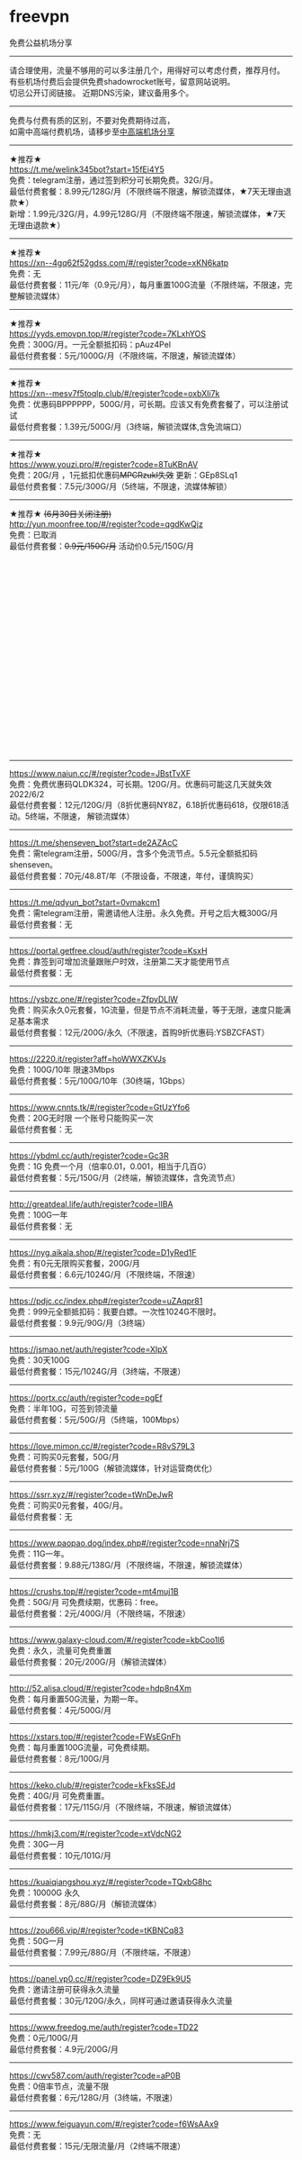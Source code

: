 # freevpn
免费公益机场分享  
****
请合理使用，流量不够用的可以多注册几个，用得好可以考虑付费，推荐月付。  
有些机场付费后会提供免费shadowrocket账号，留意网站说明。  
切忌公开订阅链接。  近期DNS污染，建议备用多个。  
****
免费与付费有质的区别，不要对免费期待过高，  
如需中高端付费机场，请移步至[中高端机场分享](https://github.com/deezertidal/fee-based/blob/main/README.md)
****
★推荐★  
https://t.me/welink345bot?start=15fEi4Y5  
免费：telegram注册，通过签到积分可长期免费。32G/月。  
最低付费套餐：8.99元/128G/月（不限终端不限速，解锁流媒体，★7天无理由退款★）  
新增：1.99元/32G/月，4.99元128G/月（不限终端不限速，解锁流媒体，★7天无理由退款★）  
****
★推荐★  
https://xn--4gq62f52gdss.com/#/register?code=xKN6katp  
免费：无  
最低付费套餐：11元/年（0.9元/月），每月重置100G流量（不限终端，不限速，完整解锁流媒体）   
****
★推荐★  
https://yyds.emovpn.top/#/register?code=7KLxhYOS  
免费：300G/月。一元全额抵扣码：pAuz4Pel  
最低付费套餐：5元/1000G/月（不限终端，不限速，解锁流媒体）
****
★推荐★  
https://xn--mesv7f5toqlp.club/#/register?code=oxbXIi7k  
免费：优惠码BPPPPPP，500G/月，可长期。应该又有免费套餐了，可以注册试试  
最低付费套餐：1.39元/500G/月（3终端，解锁流媒体,含免流端口）
****
★推荐★  
https://www.youzi.pro/#/register?code=8TuKBnAV  
免费：20G/月 ，1元抵扣优惠码~~MPCRzukl失效~~  更新：GEp8SLq1  
最低付费套餐：7.5元/300G/月（5终端，不限速，流媒体解锁）  
****
★推荐★ ~~(6月30日关闭注册)~~  
http://yun.moonfree.top/#/register?code=qgdKwQjz  
免费：已取消  
最低付费套餐：~~0.9元/150G/月~~ 活动价0.5元/150G/月  
<br/>  
<br/>  
<br/>  
<br/>  
<br/>  
<br/>  
<br/>  
<br/>  
<br/>  
<br/>  
<br/>  
****
https://www.naiun.cc/#/register?code=JBstTvXF  
免费：免费优惠码QLDK324，可长期。120G/月。优惠码可能这几天就失效2022/6/2  
最低付费套餐：12元/120G/月（8折优惠码NY8Z，6.18折优惠码618，仅限618活动。5终端，不限速， 解锁流媒体）  
****
https://t.me/shenseven_bot?start=de2AZAcC  
免费：需telegram注册，500G/月，含多个免流节点。5.5元全额抵扣码shenseven。    
最低付费套餐：70元/48.8T/年（不限设备，不限速，年付，谨慎购买）  
****
https://t.me/qdyun_bot?start=0vmakcm1  
免费：需telegram注册，需邀请他人注册。永久免费。开号之后大概300G/月  
最低付费套餐：无  
****
https://portal.getfree.cloud/auth/register?code=KsxH  
免费：靠签到可增加流量跟账户时效，注册第二天才能使用节点    
最低付费套餐：无
****
https://ysbzc.one/#/register?code=ZfpvDLlW    
免费：购买永久0元套餐，1G流量，但是节点不消耗流量，等于无限，速度只能满足基本需求    
最低付费套餐：12元/200G/永久（不限速，首购9折优惠码:YSBZCFAST）
****
https://2220.it/register?aff=hoWWXZKVJs  
免费：100G/10年 限速3Mbps  
最低付费套餐：5元/100G/10年（30终端，1Gbps）
****
https://www.cnnts.tk/#/register?code=GtUzYfo6  
免费：20G无时限 一个账号只能购买一次  
最低付费套餐：无
****
https://ybdml.cc/auth/register?code=Gc3R  
免费：1G 免费一个月（倍率0.01，0.001，相当于几百G）  
最低付费套餐：5元/150G/月（2终端，解锁流媒体，含免流节点）
****
http://greatdeal.life/auth/register?code=lIBA  
免费：100G一年  
最低付费套餐：无
****
https://nyg.aikala.shop/#/register?code=D1yRed1F  
免费：有0元无限购买套餐，200G/月  
最低付费套餐：6.6元/1024G/月（不限终端，不限速）
****
https://pdjc.cc/index.php#/register?code=uZAqpr81  
免费：999元全额抵扣码：我要白嫖。一次性1024G不限时。  
最低付费套餐：9.9元/90G/月（3终端）
****
https://jsmao.net/auth/register?code=XIpX  
免费：30天100G  
最低付费套餐：15元/1024G/月（3终端，不限速）  
****  
https://portx.cc/auth/register?code=pgEf  
免费：半年10G，可签到领流量  
最低付费套餐：5元/50G/月（5终端，100Mbps）
****
https://love.mimon.cc/#/register?code=R8vS79L3  
免费：可购买0元套餐，50G/月  
最低付费套餐：5元/100G（解锁流媒体，针对运营商优化）
****
https://ssrr.xyz/#/register?code=tWnDeJwR  
免费：可购买0元套餐，40G/月。  
最低付费套餐：无
****
https://www.paopao.dog/index.php#/register?code=nnaNrj7S  
免费：11G一年。  
最低付费套餐：9.88元/138G/月（不限终端，不限速，解锁流媒体）  
****
https://crushs.top/#/register?code=mt4muj1B  
免费：50G/月 可免费续期，优惠码：free。  
最低付费套餐：2元/400G/月（不限终端，不限速）
****
https://www.galaxy-cloud.com/#/register?code=kbCoo1l6    
免费：永久，流量可免费重置    
最低付费套餐：20元/200G/月（解锁流媒体）
****
http://52.alisa.cloud/#/register?code=hdp8n4Xm  
免费：每月重置50G流量，为期一年。  
最低付费套餐：4元/500G/月
****
https://xstars.top/#/register?code=FWsEGnFh  
免费：每月重置100G流量，可免费续期。  
最低付费套餐：8元/100G/月
****
https://keko.club/#/register?code=kFksSEJd  
免费：40G/月 可免费重置。  
最低付费套餐：17元/115G/月（不限终端，不限速，解锁流媒体）
****
https://hmkj3.com/#/register?code=xtVdcNG2  
免费：30G一月  
最低付费套餐：10元/101G/月
****
https://kuaiqiangshou.xyz/#/register?code=TQxbG8hc  
免费：10000G 永久  
最低付费套餐：8元/88G/月（解锁流媒体）
****
https://zou666.vip/#/register?code=tKBNCq83  
免费：50G一月  
最低付费套餐：7.99元/88G/月（不限终端，不限速）
****
https://panel.vp0.cc/#/register?code=DZ9Ek9U5  
免费：邀请注册可获得永久流量  
最低付费套餐：30元/120G/永久，同样可通过邀请获得永久流量
****
https://www.freedog.me/auth/register?code=TD22  
免费：0元/100G/月  
最低付费套餐：4.9元/200G/月
****
https://cwv587.com/auth/register?code=aP0B  
免费：0倍率节点，流量不限  
最低付费套餐：6元/128G/月（3终端，不限速）  
****
https://www.feiguayun.com/#/register?code=f6WsAAx9  
免费：无  
最低付费套餐：15元/无限流量/月（2终端不限速）  
<br/>
<br/>
<br/>
<br/>
<br/>
<br/>
<br/>
****
https://xiaohuojian8.com/aff/2526.html  
ios端上网工具店铺。含Shadowrocket，QuantumultX等
